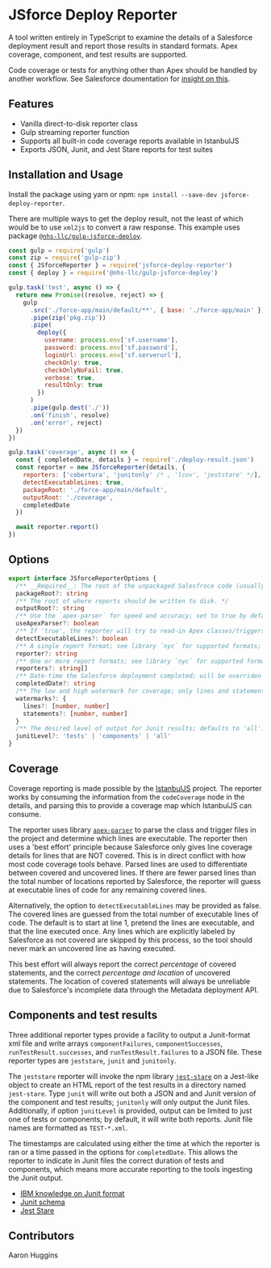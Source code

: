 # JSforce Deploy Reporter

A tool written entirely in TypeScript to examine the details of a Salesforce deployment result and report those results in standard formats. Apex coverage, component, and test results are supported.

Code coverage or tests for anything other than Apex should be handled by another workflow. See Salesforce doumentation for [insight on this](https://developer.salesforce.com/docs/component-library/documentation/lwc/testing).

## Features

- Vanilla direct-to-disk reporter class
- Gulp streaming reporter function
- Supports all built-in code coverage reports available in IstanbulJS
- Exports JSON, Junit, and Jest Stare reports for test suites

## Installation and Usage

Install the package using yarn or npm: `npm install --save-dev jsforce-deploy-reporter`.

There are multiple ways to get the deploy result, not the least of which would be to use `xml2js` to convert a raw response. This example uses package [`@nhs-llc/gulp-jsforce-deploy`](https://www.npmjs.com/package/@nhs-llc/gulp-jsforce-deploy).

```javascript
const gulp = require('gulp')
const zip = require('gulp-zip')
const { JSforceReporter } = require('jsforce-deploy-reporter')
const { deploy } = require('@nhs-llc/gulp-jsforce-deploy')

gulp.task('test', async () => {
  return new Promise((resolve, reject) => {
    gulp
      .src('./force-app/main/default/**', { base: './force-app/main' })
      .pipe(zip('pkg.zip'))
      .pipe(
        deploy({
          username: process.env['sf.username'],
          password: process.env['sf.password'],
          loginUrl: process.env['sf.serverurl'],
          checkOnly: true,
          checkOnlyNoFail: true,
          verbose: true,
          resultOnly: true
        })
      )
      .pipe(gulp.dest('./'))
      .on('finish', resolve)
      .on('error', reject)
  })
})

gulp.task('coverage', async () => {
  const { completedDate, details } = require('./deploy-result.json')
  const reporter = new JSforceReporter(details, {
    reporters: ['cobertura', 'junitonly' /* , 'lcov', 'jeststare' */],
    detectExecutableLines: true,
    packageRoot: './force-app/main/default',
    outputRoot: './coverage',
    completedDate
  })

  await reporter.report()
})
```

## Options

```typescript
export interface JSforceReporterOptions {
  /** __Required__: The root of the unpackaged Salesfroce code (usually where Package.xml lives). */
  packageRoot?: string
  /** The root of where reports should be written to disk. */
  outputRoot?: string
  /** Use the `apex-parser` for speed and accuracy; set to true by default. Setting to `false` uses legacy RegExp parser. */
  useApexParser?: boolean
  /** If 'true', the reporter will try to read-in Apex classes/triggers from disk and parse for executable lines of code; defaults to `true`. */
  detectExecutableLines?: boolean
  /** A single report format; see library `nyc` for supported formats; defaults to 'text'. */
  reporter?: string
  /** One or more report formats; see library `nyc` for supported formats; defaults to 'text'. */
  reporters?: string[]
  /** Date-time the Salesforce deployment completed; will be overriden by the completed date in the deployment result. */
  completedDate?: string
  /** The low and high watermark for coverage; only lines and statements are supported. See library `nyc` for usage. */
  watermarks?: {
    lines?: [number, number]
    statements?: [number, number]
  }
  /** The desired level of output for Junit results; defaults to 'all'. */
  junitLevel?: 'tests' | 'components' | 'all'
}
```

## Coverage

Coverage reporting is made possible by the [IstanbulJS](https://github.com/istanbuljs/istanbuljs) project. The reporter works by consuming the information from the `codeCoverage` node in the details, and parsing this to provide a coverage map which IstanbulJS can consume.

The reporter uses library [`apex-parser`](https://github.com/nawforce/apex-parser) to parse the class and trigger files in the project and determine which lines are executable. The reporter then uses a 'best effort' principle because Salesforce only gives line coverage details for lines that are NOT covered. This is in direct conflict with how most code coverage tools behave. Parsed lines are used to differentiate between covered and uncovered lines. If there are fewer parsed lines than the total number of locations reported by Salesforce, the reporter will guess at executable lines of code for any remaining covered lines.

Alternatively, the option to `detectExecutableLines` may be provided as false. The covered lines are guessed from the total number of executable lines of code. The default is to start at line 1, pretend the lines are executable, and that the line executed once. Any lines which are explicitly labeled by Salesforce as not covered are skipped by this process, so the tool should never mark an uncovered line as having executed.

This best effort will always report the correct _percentage_ of covered statements, and the correct _percentage and location_ of uncovered statements. The location of covered statements will always be unreliable due to Salesforce's incomplete data through the Metadata deployment API.

## Components and test results

Three additional reporter types provide a facility to output a Junit-format xml file and write arrays `componentFailures`, `componentSuccesses`, `runTestResult.successes`, and `runTestResult.failures` to a JSON file. These reporter types are `jeststare`, `junit` and `junitonly`.

The `jeststare` reporter will invoke the npm library [`jest-stare`](https://github.com/dkelosky/jest-stare) on a Jest-like object to create an HTML report of the test results in a directory named `jest-stare`. Type `junit` will write out both a JSON and and Junit version of the component and test results; `junitonly` will only output the Junit files. Additionally, if option `junitLevel` is provided, output can be limited to just one of tests or components; by default, it will write both reports. Junit file names are formatted as `TEST-*.xml`.

The timestamps are calculated using either the time at which the reporter is ran or a time passed in the options for `completedDate`. This allows the reporter to indicate in Junit files the correct duration of tests and components, which means more accurate reporting to the tools ingesting the Junit output.

- [IBM knowledge on Junit format](https://www.ibm.com/support/knowledgecenter/SSQ2R2_14.2.0/com.ibm.rsar.analysis.codereview.cobol.doc/topics/cac_useresults_junit.html)
- [Junit schema](https://github.com/windyroad/JUnit-Schema)
- [Jest Stare](https://www.npmjs.com/package/jest-stare)

## Contributors

Aaron Huggins
